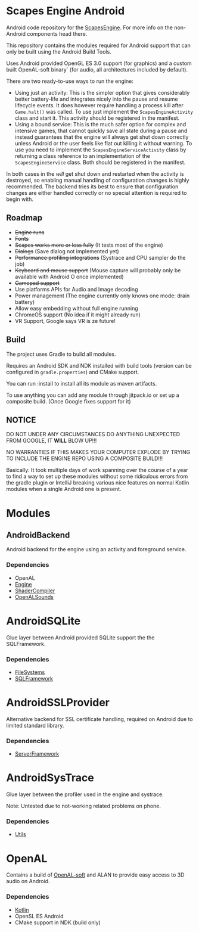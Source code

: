 # Scapes Engine Android
Android code repository for the
[ScapesEngine](https://github.com/Tobi29/ScapesEngine).
For more info on the non-Android components head there.

This repository contains the modules required for Android support that can only
be built using the Android Build Tools.

Uses Android provided OpenGL ES 3.0 support (for graphics) and a custom built
OpenAL-soft binary` (for audio, all architectures included by default).

There are two ready-to-use ways to run the engine:
  * Using just an activity: This is the simpler option that gives considerably
    better battery-life and integrates nicely into the pause and resume
    lifecycle events. It does however require handling a process kill after
    `Game.halt()` was called.
    To use just implement the `ScapesEngineActivity` class and start it.
    This activity should be registered in the manifest.
  * Using a bound service: This is the much safer option for complex and
    intensive games, that cannot quickly save all state during a pause and
    instead guarantees that the engine will always get shut down correctly
    unless Android or the user feels like flat out killing it without warning.
    To use you need to implement the `ScapesEngineServiceActivity` class by
    returning a class reference to an implementation of the
    `ScapesEngineService` class. Both should be registered in the manifest.

In both cases in the *will* get shut down and restarted when the activity is
destroyed, so enabling manual handling of configuration changes is highly
recommended. The backend tries its best to ensure that configuration changes
are either handled correctly or no special attention is required to begin with.

## Roadmap
  * ~~Engine runs~~
  * ~~Fonts~~
  * ~~Scapes works more or less fully~~ (It tests most of the engine)
  * ~~Dialogs~~ (Save dialog not implemented yet)
  * ~~Performance profiling integrations~~ (Systrace and CPU sampler do the job)
  * ~~Keyboard and mouse support~~ (Mouse capture will probably only be
    available with Android O once implemented)
  * ~~Gamepad support~~
  * Use platforms APIs for Audio and Image decoding
  * Power management (The engine currently only knows one mode: drain battery)
  * Allow easy embedding without full engine running
  * ChromeOS support (No idea if it might already run)
  * VR Support, Google says VR is ze future!

## Build
The project uses Gradle to build all modules.

Requires an Android SDK and NDK installed with build tools (version can be
configured in `gradle.properties`) and CMake support.

You can run :install to install all its module as maven artifacts.

To use anything you can add any module through jitpack.io or set up a composite
build. (Once Google fixes support for it)

## NOTICE
DO NOT UNDER ANY CIRCUMSTANCES DO ANYTHING UNEXPECTED FROM GOOGLE, IT **WILL**
BLOW UP!!!

NO WARRANTIES IF THIS MAKES YOUR COMPUTER EXPLODE BY TRYING TO INCLUDE
THE ENGINE REPO USING A COMPOSITE BUILD!!!

Basically: It took multiple days of work spanning over the course of a year to
find a way to set up these modules without some ridiculous errors from the
gradle plugin or IntelliJ breaking various nice features on normal Kotlin
modules when a single Android one is present.

# Modules

## AndroidBackend
Android backend for the engine using an activity and foreground service.

### Dependencies
  * OpenAL
  * [Engine](https://github.com/Tobi29/ScapesEngine/tree/master/Engine)
  * [ShaderCompiler](
    https://github.com/Tobi29/ScapesEngine/tree/master/ShaderCompiler)
  * [OpenALSounds](
    https://github.com/Tobi29/ScapesEngine/tree/master/Backends/OpenALSounds)

# AndroidSQLite
Glue layer between Android provided SQLite support the the SQLFramework.

### Dependencies
  * [FileSystems](
    https://github.com/Tobi29/ScapesEngine/tree/master/FileSystems)
  * [SQLFramework](
    https://github.com/Tobi29/ScapesEngine/tree/master/SQLFramework)

# AndroidSSLProvider
Alternative backend for SSL certificate handling, required on Android due to
limited standard library.

### Dependencies
  * [ServerFramework](
    https://github.com/Tobi29/ScapesEngine/tree/master/ServerFramework)

# AndroidSysTrace
Glue layer between the profiler used in the engine and systrace.

Note: Untested due to not-working related problems on phone.

### Dependencies
  * [Utils](https://github.com/Tobi29/ScapesEngine/tree/master/Utils)

# OpenAL
Contains a build of [OpenAL-soft](https://github.com/kcat/openal-soft) and ALAN
to provide easy access to 3D audio on Android.

### Dependencies
  * [Kotlin](https://kotlinlang.org)
  * OpenSL ES Android
  * CMake support in NDK (build only)
